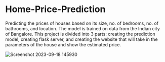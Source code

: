 # Home-Price-Prediction

Predicting the prices of houses based on its size, no. of bedrooms, no. of bathrooms, and location. The model is trained on data from the Indian city of Bangalore. This project is divided into 3 parts: creating the prediction model, creating flask server, and creating the website that will take in the parameters of the house and show the estimated price.

![Screenshot 2023-09-18 145930](https://github.com/MohamedSameh10/Home-Price-Prediction/assets/55671037/d7e468bb-60fe-446f-8036-3590e01d19f6)
